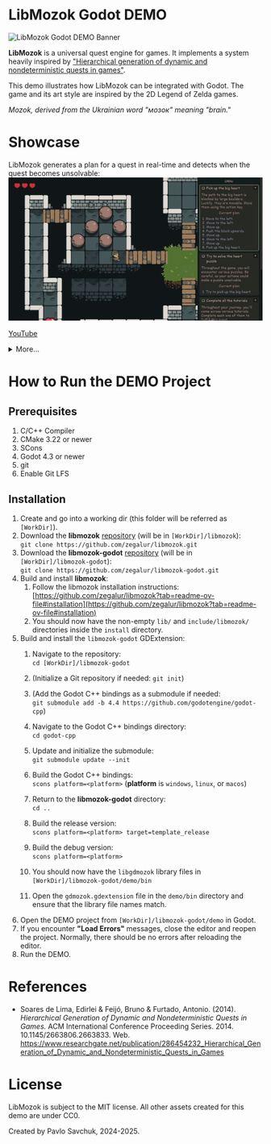 # LibMozok Godot DEMO

![LibMozok Godot DEMO Banner](docs/imgs/godot-demo-banner.png)

**LibMozok** is a universal quest engine for games. It implements a system heavily inspired by ["Hierarchical generation of dynamic and nondeterministic quests in games"](https://www.researchgate.net/publication/286454232_Hierarchical_Generation_of_Dynamic_and_Nondeterministic_Quests_in_Games).

This demo illustrates how LibMozok can be integrated with Godot. 
The game and its art style are inspired by the 2D Legend of Zelda games.

*Mozok, derived from the Ukrainian word "мозок" meaning "brain."*

# Showcase

LibMozok generates a plan for a quest in real-time and detects when the quest becomes unsolvable:<br />
![DEMO-Gif-01](docs/imgs/demo-01.gif)

[YouTube](https://www.youtube.com/watch?v=g42drEw9XuY)

<details>
    <summary>More...</summary>
    The same quest, but successfully solved this time:<br />
    <img src="docs/imgs/demo-02.gif" alt="DEMO-Gif-02" />
</details>


# How to Run the DEMO Project

## Prerequisites

1. C/C++ Compiler
2. CMake 3.22 or newer
3. SCons
4. Godot 4.3 or newer
5. git
6. Enable Git LFS

## Installation

1. Create and go into a working dir (this folder will be referred as `[WorkDir]`).
2. Download the **libmozok** [repository](https://github.com/zegalur/libmozok) (will be in `[WorkDir]/libmozok`):<br />
`git clone https://github.com/zegalur/libmozok.git`
3. Download the **libmozok-godot** [repository](https://github.com/zegalur/libmozok-godot) (will be in `[WorkDir]/libmozok-godot`):<br />
`git clone https://github.com/zegalur/libmozok-godot.git`
4. Build and install **libmozok**:
    1. Follow the libmozok installation instructions:<br />
    [https://github.com/zegalur/libmozok?tab=readme-ov-file#installation](https://github.com/zegalur/libmozok?tab=readme-ov-file#installation)
    2. You should now have the non-empty `lib/` and `include/libmozok/` directories inside the `install` directory.
6. Build and install the `libmozok-godot` GDExtension:
    1. Navigate to the repository:<br /> 
    `cd [WorkDir]/libmozok-godot`

    2. (Initialize a Git repository if needed: `git init`)

    3. (Add the Godot C++ bindings as a submodule if needed:<br /> 
    `git submodule add -b 4.4 https://github.com/godotengine/godot-cpp`)

    4. Navigate to the Godot C++ bindings directory:<br /> 
    `cd godot-cpp`

    5. Update and initialize the submodule:<br />
    `git submodule update --init`

    6. Build the Godot C++ bindings: <br /> 
    `scons platform=<platform>` (**platform** is `windows`, `linux`, or `macos`)

    7. Return to the **libmozok-godot** directory: <br>
    `cd ..`

    8. Build the release version: <br />
    `scons platform=<platform> target=template_release`

    9. Build the debug version: <br />
    `scons platform=<platform>`

    10. You should now have the `libgdmozok` library files in `[WorkDir]/libmozok-godot/demo/bin`
    
    11. Open the `gdmozok.gdextension` file in the `demo/bin` directory and ensure that the library file names match.
7. Open the DEMO project from `[WorkDir]/libmozok-godot/demo` in Godot. 
8. If you encounter **"Load Errors"** messages, close the editor and reopen the project. Normally, there should be no errors after reloading the editor.
9. Run the DEMO.

# References

* Soares de Lima, Edirlei & Feijó, Bruno & Furtado, Antonio. (2014). *Hierarchical Generation of Dynamic and Nondeterministic Quests in Games.* ACM International Conference Proceeding Series. 2014. 10.1145/2663806.2663833. Web. https://www.researchgate.net/publication/286454232_Hierarchical_Generation_of_Dynamic_and_Nondeterministic_Quests_in_Games

# License

LibMozok is subject to the MIT license. 
All other assets created for this demo are under CC0.

Created by Pavlo Savchuk, 2024-2025.

